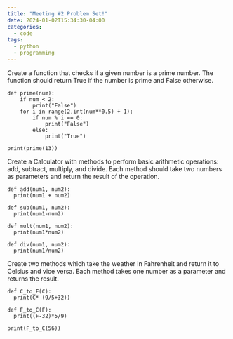 ```yaml
---
title: "Meeting #2 Problem Set!"
date: 2024-01-02T15:34:30-04:00
categories:
  - code
tags:
  - python
  - programming
---
```


Create a function that checks if a given number is a prime number. The function should return True if the number is prime and False otherwise.

```
def prime(num):
    if num < 2:
        print("False")
    for i in range(2,int(num**0.5) + 1):
        if num % i == 0:
            print("False")
        else:
            print("True")

print(prime(13))
```

Create a Calculator with methods to perform basic arithmetic operations: add, subtract, multiply, and divide. Each method should take two numbers as parameters and return the result of the operation.

```
def add(num1, num2):
  print(num1 + num2)

def sub(num1, num2):
  print(num1-num2)

def mult(num1, num2):
  print(num1*num2)

def div(num1, num2):
  print(num1/num2)
```

Create two methods which take the weather in Fahrenheit and return it to Celsius and vice versa. Each method takes one number as a parameter  and returns the result. 
```
def C_to_F(C):
  print(C* (9/5+32))

def F_to_C(F):
  print((F-32)*5/9)

print(F_to_C(56))
```